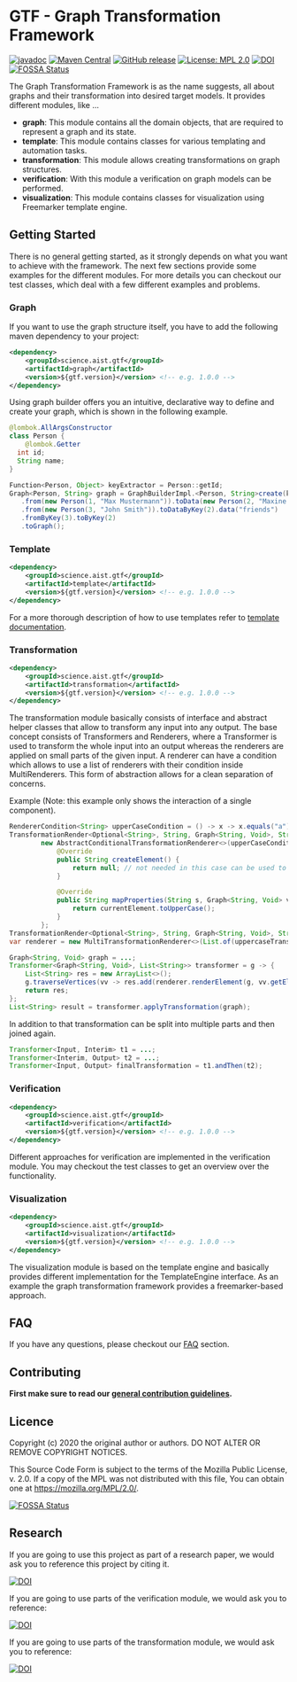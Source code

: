 # GTF - Graph Transformation Framework

[![javadoc](https://javadoc.io/badge2/science.aist.gtf/gtf/javadoc.svg)](https://javadoc.io/doc/science.aist.gtf/gtf) 
[![Maven Central](https://img.shields.io/maven-central/v/science.aist.gtf/gtf.svg?label=Maven%20Central)](https://search.maven.org/search?q=g:"science.aist.gtf")
[![GitHub release](https://img.shields.io/github/v/release/fhooeaist/gtf.svg)](https://github.com/fhooeaist/gtf/releases)
[![License: MPL 2.0](https://img.shields.io/badge/License-MPL%202.0-brightgreen.svg)](https://opensource.org/licenses/MPL-2.0)
[![DOI](https://zenodo.org/badge/303987926.svg)](https://zenodo.org/badge/latestdoi/303987926)
[![FOSSA Status](https://app.fossa.com/api/projects/git%2Bgithub.com%2FFHOOEAIST%2FGTF.svg?type=shield)](https://app.fossa.com/projects/git%2Bgithub.com%2FFHOOEAIST%2FGTF?ref=badge_shield)

The Graph Transformation Framework is as the name suggests, all about graphs and their transformation into desired
target models. It provides different modules, like ...
 - **graph**: This module contains all the domain objects, that are required to represent a graph and its state.
 - **template**: This module contains classes for various templating and automation tasks.
 - **transformation**: This module allows creating transformations on graph structures.
 - **verification**: With this module a verification on graph models can be performed.
 - **visualization**: This module contains classes for visualization using Freemarker template engine. 

## Getting Started

There is no general getting started, as it strongly depends on what you want to achieve with the framework. The next few
sections provide some examples for the different modules. For more details you can checkout our test classes, which 
deal with a few different examples and problems.

### Graph

If you want to use the graph structure itself, you have to add the following maven dependency to your project:

```xml
<dependency>
    <groupId>science.aist.gtf</groupId>
    <artifactId>graph</artifactId>
    <version>${gtf.version}</version> <!-- e.g. 1.0.0 -->
</dependency>
```

Using graph builder offers you an intuitive, declarative way to define and create your graph, which is shown in the 
following example.

```java
@lombok.AllArgsConstructor
class Person {
    @lombok.Getter
  int id;
  String name;
}

Function<Person, Object> keyExtractor = Person::getId;
Graph<Person, String> graph = GraphBuilderImpl.<Person, String>create(keyExtractor)
   .from(new Person(1, "Max Mustermann")).toData(new Person(2, "Maxine Musterfrau")).data("married")
   .from(new Person(3, "John Smith")).toDataByKey(2).data("friends")
   .fromByKey(3).toByKey(2)
   .toGraph();
```

### Template

```xml
<dependency>
    <groupId>science.aist.gtf</groupId>
    <artifactId>template</artifactId>
    <version>${gtf.version}</version> <!-- e.g. 1.0.0 -->
</dependency>
```

For a more thorough description of how to use templates refer to 
[template documentation](https://fhooeaist.github.io/GTF/template.html).

### Transformation

```xml
<dependency>
    <groupId>science.aist.gtf</groupId>
    <artifactId>transformation</artifactId>
    <version>${gtf.version}</version> <!-- e.g. 1.0.0 -->
</dependency>
```

The transformation module basically consists of interface and abstract helper classes that allow to transform any input
into any output. The base concept consists of Transformers and Renderers, where a Transformer is used to transform the 
whole input into an output whereas the renderers are applied on small parts of the given input. A renderer can have a condition
which allows to use a list of renderers with their condition inside MultiRenderers. This form of abstraction allows for 
a clean separation of concerns.


Example (Note: this example only shows the interaction of a single component).

```java
RendererCondition<String> upperCaseCondition = () -> x -> x.equals("a");
TransformationRender<Optional<String>, String, Graph<String, Void>, String> uppercaseTransformer =
        new AbstractConditionalTransformationRenderer<>(upperCaseCondition) {
            @Override
            public String createElement() {
                return null; // not needed in this case can be used to create the resulting element
            }

            @Override
            public String mapProperties(String s, Graph<String, Void> vertices, String currentElement) {
                return currentElement.toUpperCase();
            }
        };
TransformationRender<Optional<String>, String, Graph<String, Void>, String> lowercaseTransformer = ...;
var renderer = new MultiTransformationRenderer<>(List.of(uppercaseTransformer, lowercaseTransformer));

Graph<String, Void> graph = ...;
Transformer<Graph<String, Void>, List<String>> transformer = g -> {
    List<String> res = new ArrayList<>();
    g.traverseVertices(vv -> res.add(renderer.renderElement(g, vv.getElement())));
    return res;
};
List<String> result = transformer.applyTransformation(graph);
```

In addition to that transformation can be split into multiple parts and then joined again.

```java
Transformer<Input, Interim> t1 = ...;
Transformer<Interim, Output> t2 = ...;
Transformer<Input, Output> finalTransformation = t1.andThen(t2);
```

### Verification

```xml
<dependency>
    <groupId>science.aist.gtf</groupId>
    <artifactId>verification</artifactId>
    <version>${gtf.version}</version> <!-- e.g. 1.0.0 -->
</dependency>
```

Different approaches for verification are implemented in the verification module. You may checkout the test classes to 
get an overview over the functionality.

### Visualization

 ```xml
 <dependency>
     <groupId>science.aist.gtf</groupId>
     <artifactId>visualization</artifactId>
     <version>${gtf.version}</version> <!-- e.g. 1.0.0 -->
 </dependency>
 ```

The visualization module is based on the template engine and basically provides different implementation for the
TemplateEngine<T> interface. As an example the graph transformation framework provides a freemarker-based approach.

## FAQ

If you have any questions, please checkout our [FAQ](https://fhooeaist.github.io/GTF/faq.html) section.

## Contributing

**First make sure to read our [general contribution guidelines](https://fhooeaist.github.io/CONTRIBUTING.html).**
   
## Licence

Copyright (c) 2020 the original author or authors.
DO NOT ALTER OR REMOVE COPYRIGHT NOTICES.

This Source Code Form is subject to the terms of the Mozilla Public
License, v. 2.0. If a copy of the MPL was not distributed with this
file, You can obtain one at https://mozilla.org/MPL/2.0/.

[![FOSSA Status](https://app.fossa.com/api/projects/git%2Bgithub.com%2FFHOOEAIST%2FGTF.svg?type=large)](https://app.fossa.com/projects/git%2Bgithub.com%2FFHOOEAIST%2FGTF?ref=badge_large)

## Research

If you are going to use this project as part of a research paper, we would ask you to reference this project by citing
it. 

[![DOI](https://zenodo.org/badge/303987926.svg)](https://zenodo.org/badge/latestdoi/303987926)

If you are going to use parts of the verification module, we would ask you to reference:

[![DOI](https://zenodo.org/badge/DOI/10.5281/zenodo.4450044.svg)](https://doi.org/10.5281/zenodo.4450044)

If you are going to use parts of the transformation module, we would ask you to reference:

[![DOI](https://zenodo.org/badge/DOI/10.5281/zenodo.5109311.svg)](https://doi.org/10.5281/zenodo.5109311)

